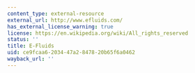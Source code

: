 ```yaml
---
content_type: external-resource
external_url: http://www.efluids.com/
has_external_license_warning: true
license: https://en.wikipedia.org/wiki/All_rights_reserved
status: ''
title: E-Fluids
uid: ce9fcaa6-2034-47a2-8478-20b65f6a0462
wayback_url: ''
---
```

